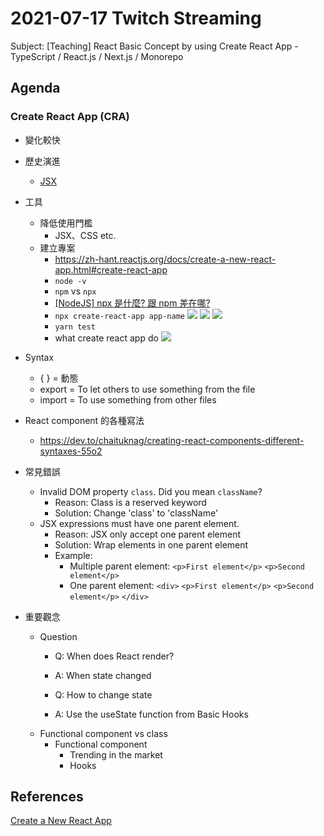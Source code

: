 # 2021-07-17 Twitch Streaming

Subject: [Teaching] React Basic Concept by using Create React App - TypeScript / React.js / Next.js / Monorepo

<!--  
const div = document.querySelector('.sc-AxjAm .iltvOi');
div.innerText = 'https://hackmd.io/@koshuang/twitch-streaming';
div.style.fontSize='18px';
-->

## Agenda

### Create React App (CRA)
- 變化較快
- 歷史演進
  - [JSX](https://zh-hant.reactjs.org/docs/introducing-jsx.html)
- 工具
  - 降低使用門檻
    - JSX、CSS etc.
  - 建立專案
    - https://zh-hant.reactjs.org/docs/create-a-new-react-app.html#create-react-app
    - `node -v`
    - `npm` vs `npx`
    - [[NodeJS] npx 是什麼? 跟 npm 差在哪?](https://medium.com/itsems-frontend/whats-npx-e83400efe7f8)
    - `npx create-react-app app-name`
![](https://i.imgur.com/rkhMUD7.png)
![](https://i.imgur.com/kyLqkED.png)
![](https://i.imgur.com/xkYmiJa.png)			
	- `yarn test`
	- what create react app do
	![](https://i.imgur.com/4tJOaCE.png)

- Syntax
  - { } = 動態
  - export = To let others to use something from the file
  - import = To use something from other files

- React component 的各種寫法
  - https://dev.to/chaituknag/creating-react-components-different-syntaxes-55o2 
    

- 常見錯誤
  - Invalid DOM property `class`. Did you mean `className`?
    - Reason: Class is a reserved keyword
    - Solution: Change 'class' to 'className'
  - JSX expressions must have one parent element.
    - Reason: JSX only accept one parent element
    - Solution: Wrap elements in one parent element
    - Example:
      - Multiple parent element: 
            `<p>First element</p>`
            `<p>Second element</p>`
      - One parent element:
            `<div>`
                `<p>First element</p>`
                `<p>Second element</p>`
             `</div>`

- 重要觀念
  - Question
    - Q: When does React render?
    - A: When state changed

    - Q: How to change state
    - A: Use the useState function from Basic Hooks
  - Functional component vs class 
    - Functional component
      - Trending in the market
      - Hooks
## References

[Create a New React App](https://reactjs.org/docs/create-a-new-react-app.html)










